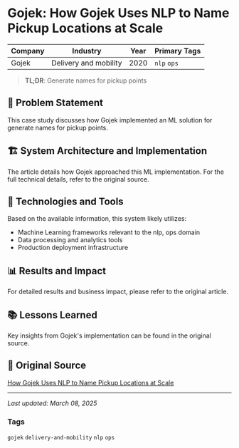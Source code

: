 # Gojek: How Gojek Uses NLP to Name Pickup Locations at Scale

| Company | Industry | Year | Primary Tags | 
|---------|----------|------|--------------|
| Gojek | Delivery and mobility | 2020 | `nlp` `ops` |

> **TL;DR**: Generate names for pickup points

## 📝 Problem Statement

This case study discusses how Gojek implemented an ML solution for generate names for pickup points.

## 🏗️ System Architecture and Implementation

The article details how Gojek approached this ML implementation. For the full technical details, refer to the original source.

## 🔧 Technologies and Tools

Based on the available information, this system likely utilizes:

- Machine Learning frameworks relevant to the nlp, ops domain
- Data processing and analytics tools
- Production deployment infrastructure

## 📊 Results and Impact

For detailed results and business impact, please refer to the original article.

## 📚 Lessons Learned

Key insights from Gojek's implementation can be found in the original source.

## 🔗 Original Source

[How Gojek Uses NLP to Name Pickup Locations at Scale](https://www.gojek.io/blog/nlp-cartobert)

---

*Last updated: March 08, 2025*

### Tags

`gojek` `delivery-and-mobility` `nlp` `ops`
